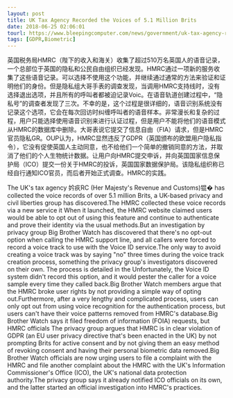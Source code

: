 ```yaml
---
layout: post
title: UK Tax Agency Recorded the Voices of 5.1 Million Brits
date: 2018-06-25 02:06:01
tourl: https://www.bleepingcomputer.com/news/government/uk-tax-agency-recorded-the-voices-of-51-million-brits/
tags: [GDPR,Biometric]
---
```


英国税务局HMRC（陛下的收入和海关）收集了超过510万名英国人的语音记录，一个总部位于英国的隐私和公民自由组织已经发现。HMRC通过一项新的服务收集了这些语音记录。可以选择不使用这个功能，并继续通过通常的方法来验证和证明他们的身份。但是隐私组大哥手表的调查发现，当调用HMRC支持线时，没有选择退出选项，并且所有的呼叫者都被迫记录Voic。在语音轨道创建过程中，“隐私号”的调查者发现了三次。不幸的是，这个过程是很详细的，语音识别系统没有记录这个选项，它会在每次回访时纠缠呼叫者的语音样本。非常漫长和复杂的过程，用户只能选择使用语音识别来进行认证过程，但是用户不能将他们的语音模式从HMRC的数据库中删除。大哥表说它提交了信息自由（FIA）请求，但是HMRC官员隐私GR。OUP认为，HMRC显然违反了GDPR（英国颁布的欧盟用户隐私指令），它没有促使英国人主动同意，也不给他们一个简单的撤销同意的方法，并取消了他们的个人生物统计数据。让用户向HMRC提交申诉，并向英国国家信息保护局（ICO）提交一份关于HMRC的投诉，英国国家数据保护局。该隐私组织称已经自行通知ICO官员，而后者开始正式调查。HMRC的实践。

The UK's tax agency 妗疢RC (Her Majesty's Revenue and Customs)锟� has collected the voice records of over 5.1 million Brits, a UK-based privacy and civil liberties group has discovered.The HMRC collected these voice records via a new service it When it launched, the HMRC website claimed users would be able to opt out of using this feature and continue to authenticate and prove their identity via the usual methods.But an investigation by privacy group Big Brother Watch has discovered that there's no opt-out option when calling the HMRC support line, and all callers were forced to record a voice track to use with the Voice ID service.The only way to avoid creating a voice track was by saying "no" three times during the voice track creation process, something the privacy group's investigators discovered on their own. The process is detailed in the Unfortunately, the Voice ID system didn't record this option, and it would pester the caller for a voice sample every time they called back.Big Brother Watch members argue that the HMRC broke user rights by not providing a simple way of opting out.Furthermore, after a very lengthy and complicated process, users can only opt out from using voice recognition for the authentication process, but users can't have their voice patterns removed from HMRC's database.Big Brother Watch says it filed freedom of information (FOIA) requests, but HMRC officials The privacy group argues that HMRC is in clear violation of GDPR (an EU user privacy directive that's been enacted in the UK) by not prompting Brits for active consent and by not giving them an easy method of revoking consent and having their personal biometric data removed.Big Brother Watch officials are now urging users to file a complaint with the HMRC and file another complaint about the HMRC with the UK's Information Commissioner's Office (ICO), the UK's national data protection authority.The privacy group says it already notified ICO officials on its own, and the latter started an official investigation into HMRC's practices.